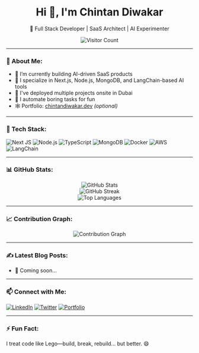 <h1 align="center">Hi 👋, I'm Chintan Diwakar</h1>
<p align="center">🚀 Full Stack Developer | SaaS Architect | AI Experimenter</p>

<p align="center">
  <img src="https://komarev.com/ghpvc/?username=ChintanDiwakar&label=Profile%20views&color=0e75b6&style=flat" alt="Visitor Count" />
</p>

---

### 💫 About Me:
- 🔭 I’m currently building AI-driven SaaS products  
- 🌱 I specialize in Next.js, Node.js, MongoDB, and LangChain-based AI tools  
- 💼 I've deployed multiple projects onsite in Dubai  
- 🧠 I automate boring tasks for fun  
- 🕸️ Portfolio: [chintandiwakar.dev](https://chintandiwakar.dev) _(optional)_

---

### 🔧 Tech Stack:
![Next JS](https://img.shields.io/badge/-Next.js-black?style=flat-square&logo=next.js)
![Node.js](https://img.shields.io/badge/-Node.js-green?style=flat-square&logo=node.js)
![TypeScript](https://img.shields.io/badge/-TypeScript-007ACC?style=flat-square&logo=typescript)
![MongoDB](https://img.shields.io/badge/-MongoDB-4EA94B?style=flat-square&logo=mongodb)
![Docker](https://img.shields.io/badge/-Docker-2496ED?style=flat-square&logo=docker)
![AWS](https://img.shields.io/badge/-AWS-232F3E?style=flat-square&logo=amazon-aws)
![LangChain](https://img.shields.io/badge/-LangChain-ffffff?style=flat-square&logo=data:image/svg+xml;base64) <!-- placeholder -->

---

### 📊 GitHub Stats:

<p align="center">
  <img src="https://github-readme-stats.vercel.app/api?username=ChintanDiwakar&show_icons=true&theme=default&hide_border=true" alt="GitHub Stats" />
  <br />
  <img src="https://github-readme-streak-stats.herokuapp.com/?user=ChintanDiwakar&theme=default&hide_border=true" alt="GitHub Streak" />
  <br />
  <img src="https://github-readme-stats.vercel.app/api/top-langs/?username=ChintanDiwakar&layout=compact&theme=default&hide_border=true" alt="Top Languages" />
</p>

---

### 📈 Contribution Graph:

<p align="center">
  <img src="https://github-contribution-graph.vercel.app/?username=ChintanDiwakar&bg=ffffff&color=000000&line=30ae60&point=1abc9c&area=true&hide_border=true" alt="Contribution Graph" />
</p>

---

### ✍️ Latest Blog Posts:
<!-- BLOG-POST-LIST:START -->
- 🚧 Coming soon...
<!-- BLOG-POST-LIST:END -->

---

### 📫 Connect with Me:
[![LinkedIn](https://img.shields.io/badge/LinkedIn-0077B5?style=flat-square&logo=linkedin&logoColor=white)](https://www.linkedin.com/in/chintandiwakar)
[![Twitter](https://img.shields.io/badge/Twitter-1DA1F2?style=flat-square&logo=twitter&logoColor=white)](https://twitter.com/chintandiwakar)
[![Portfolio](https://img.shields.io/badge/Website-000000?style=flat-square&logo=githubpages&logoColor=white)](https://chintandiwakar.dev)

---

### ⚡ Fun Fact:
I treat code like Lego—build, break, rebuild... but better. 😄
